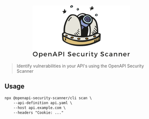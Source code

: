 <p align="center">
    <img alt="babel" src="https://raw.githubusercontent.com/cloudchefs/openapi-security-scanner/master/img/logo.png" width="320">
</p>

> Identify vulnerabilities in your API's using the OpenAPI Security Scanner

## Usage

```
npx @openapi-security-scanner/cli scan \
    --api-definition api.yaml \
    --host api.example.com \
    --headers "Cookie: ..."
```
